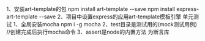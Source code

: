 1、安装art-template的包
        npm install art-template --save
        npm install express-art-template --save
2、项目中设置express的应用art-template模板引擎
单元测试
1、全局安装mocha          npm i  -g  mocha
2、test目录是测试用的(mock测试用例)     //创建完成后执行mocha命令
3、assert是node的内置方法  为断言库